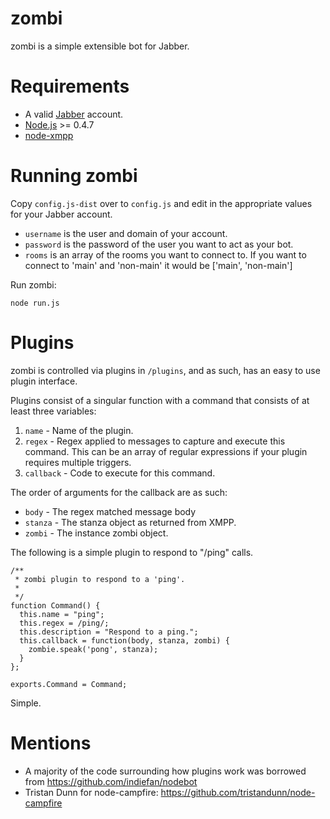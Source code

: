 # zombi

zombi is a simple extensible bot for Jabber.

# Requirements

* A valid [Jabber](http://www.jabber.org/) account.
* [Node.js](http://nodejs.org) >= 0.4.7
* [node-xmpp](https://github.com/astro/node-xmpp/)

# Running zombi

Copy `config.js-dist` over to `config.js` and edit in the appropriate values for your Jabber account.

* `username` is the user and domain of your account.
* `password` is the password of the user you want to act as your bot.
* `rooms` is an array of the rooms you want to connect to. If you want to connect to 'main' and 'non-main' it would be ['main', 'non-main']

Run zombi:

    node run.js

# Plugins

zombi is controlled via plugins in `/plugins`, and as such, has an easy to use plugin interface.

Plugins consist of a singular function with a command that consists of at least three variables:

1. `name` - Name of the plugin.
2. `regex` - Regex applied to messages to capture and execute this command. This can be an array of regular expressions if your plugin requires multiple triggers.
3. `callback` - Code to execute for this command.

The order of arguments for the callback are as such:

* `body` - The regex matched message body
* `stanza` - The stanza object as returned from XMPP.
* `zombi` - The instance zombi object.

The following is a simple plugin to respond to "/ping" calls.

    /**
     * zombi plugin to respond to a 'ping'.
     *
     */
    function Command() {
      this.name = "ping";
      this.regex = /ping/;
      this.description = "Respond to a ping.";
      this.callback = function(body, stanza, zombi) {
        zombie.speak('pong', stanza);
      }
    };

    exports.Command = Command;

Simple.

# Mentions

* A majority of the code surrounding how plugins work was borrowed from https://github.com/indiefan/nodebot
* Tristan Dunn for node-campfire: https://github.com/tristandunn/node-campfire